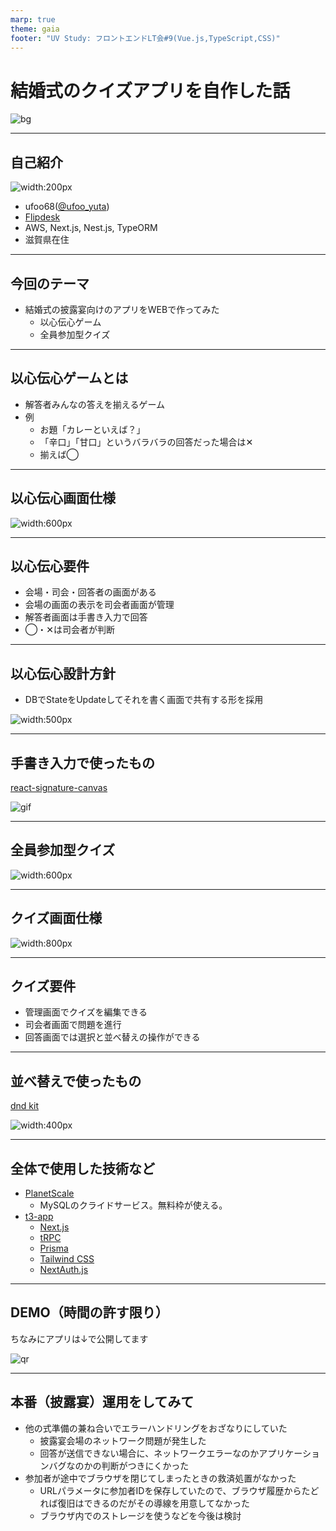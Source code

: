 ```yaml
---
marp: true
theme: gaia
footer: "UV Study: フロントエンドLT会#9(Vue.js,TypeScript,CSS)"
---
```


# 結婚式のクイズアプリを自作した話

![bg](./assets/wedding.jpg)

---

## 自己紹介

![width:200px](./assets/icon.png)

- ufoo68([@ufoo_yuta](https://twitter.com/ufoo_yuta))
- [Flipdesk](https://flipdesk.jp/)
- AWS, Next.js, Nest.js, TypeORM
- 滋賀県在住

---

## 今回のテーマ

- 結婚式の披露宴向けのアプリをWEBで作ってみた
  - 以心伝心ゲーム
  - 全員参加型クイズ

---

## 以心伝心ゲームとは

- 解答者みんなの答えを揃えるゲーム
- 例
  - お題「カレーといえば？」
  - 「辛口」「甘口」というバラバラの回答だった場合は✕
  - 揃えば◯

---

## 以心伝心画面仕様

![width:600px](./assets/ishindenshin.jpg)

---

## 以心伝心要件

- 会場・司会・回答者の画面がある
- 会場の画面の表示を司会者画面が管理
- 解答者画面は手書き入力で回答
- ◯・✕は司会者が判断

---

## 以心伝心設計方針

- DBでStateをUpdateしてそれを書く画面で共有する形を採用

![width:500px](./assets/ishindenshin-blueprint.jpg)

---

## 手書き入力で使ったもの

[react-signature-canvas](https://www.npmjs.com/package/react-signature-canvas)

![gif](https://camo.githubusercontent.com/ae6bce7b0124678d8cc266dc213b7383a1b4992ff9daa8e8734d25b1ca2c808d/68747470733a2f2f6d656469612e67697068792e636f6d2f6d656469612f4b4831656d585956496831685436557272552f67697068792e676966)

---

## 全員参加型クイズ

![width:600px](./assets/question.jpg)

---

## クイズ画面仕様

![width:800px](./assets/quiz.jpg)

---

## クイズ要件

- 管理画面でクイズを編集できる
- 司会者画面で問題を進行
- 回答画面では選択と並べ替えの操作ができる

---

## 並べ替えで使ったもの

[dnd kit](https://dndkit.com/)

![width:400px](https://dndkit.com/concepts-illustration.svg)

---

## 全体で使用した技術など

- [PlanetScale](https://planetscale.com/)
  - MySQLのクライドサービス。無料枠が使える。
- [t3-app](https://create.t3.gg/)
  - [Next.js](https://nextjs.org/)
  - [tRPC](https://trpc.io/)
  - [Prisma](https://www.prisma.io/)
  - [Tailwind CSS](https://tailwindcss.com/)
  - [NextAuth.js](https://next-auth.js.org/)

---

## DEMO（時間の許す限り）

ちなみにアプリは↓で公開してます

![qr](./assets/orenoquiz-qr.png)

---

## 本番（披露宴）運用をしてみて

- 他の式準備の兼ね合いでエラーハンドリングをおざなりにしていた
  - 披露宴会場のネットワーク問題が発生した
  - 回答が送信できない場合に、ネットワークエラーなのかアプリケーションバグなのかの判断がつきにくかった
- 参加者が途中でブラウザを閉じてしまったときの救済処置がなかった
  - URLパラメータに参加者IDを保存していたので、ブラウザ履歴からたどれば復旧はできるのだがその導線を用意してなかった
  - ブラウザ内でのストレージを使うなどを今後は検討
